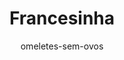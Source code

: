 ---
layout: post-2
title: "Francesinha"
type: ["almoço"]
permalink: /Francesinha/
description: "Francesinha vegan com tofu, cogumelos e molho apurado."
image: "/assets/img/francesinha.jpg"
serve: 2 refeições
author: omeletes-sem-ovos
ingredients: 
  molho:
    - 1 chávena de chá de polpa de tomate
    - 2 dl de creveja
    - 1/2 chávena de chá de leite vegetal
    - 1 dl de natas vegetais
    - 1 colher de chá de alho em pó
    - 1 folha de louro
    - 1/2 cubo de caldo de legumes
    - 1 colher de chá de mostarda
    - 1 colher de chá de molho de soja
    - 1 colher de chá de molho inglês
    - Paprika fumada q.b.
    - Sal q.b.
  o recheio:
    - pão de forma
    - 8 fatias de queijo vegetal (uso da violife)
    - 100 gr de pleurothus
    - 4 linguiças vegan
    - 200gr de tofu
    - 8 fatias de crojete
instructions:
  Para molho:
    - Juntar os ingredientes todos numa panela, e deixar apurar bem. Quanto mais tempo melhor, mas deixar no minimo meia hora.
  Para a francesinha:
    - Marinar o tofu a gosto (Costumo marinar em molho de soja, alho em pó, sriracha e limão).
    - Grelhar o tofu em um fio de azeite. Guardar de lado.
    - Numa frigideira, meter um fio de azeite e deixar aquecer bem. 
    - Grelhar os cogumelos na frigideira. Temperar com sal e pimenta.
    - O mesmo para a crojete.
    - Para a linguiça cortar a meio e grelhar até ficar tostado.
    - Tostar o pão.
    - Montar a francesinha ordem de preferencia. Costumo deixar a crojete em baixo, depois o tofu, a linguiça e os pleurothus.
    - Depois meter o queijo por cima da francesinha, meter 3 conchas de molho.
    - Levar ao microondas por 1 minuto para o quejo derreter bem.
    - Está pronto a servir. Costumo fritar batatas fritas na air fryer para acompanhar
notes: 
  - O molho desta receita foi inspirado na receita do blog da [omelete sem ovos](https://www.exemplo.com).
  - O resto da receita foi personalizado por nós, personalizem também com ingredientes que achem que fiquem bem.
---